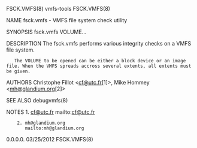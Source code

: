 FSCK.VMFS(8)                                                                            vmfs-tools                                                                            FSCK.VMFS(8)

NAME
       fsck.vmfs - VMFS file system check utility

SYNOPSIS
       fsck.vmfs VOLUME...

DESCRIPTION
       The fsck.vmfs performs various integrity checks on a VMFS file system.

       The VOLUME to be opened can be either a block device or an image file. When the VMFS spreads accross several extents, all extents must be given.

AUTHORS
       Christophe Fillot <cf@utc.fr[1]>, Mike Hommey <mh@glandium.org[2]>

SEE ALSO
       debugvmfs(8)

NOTES
        1. cf@utc.fr
           mailto:cf@utc.fr

        2. mh@glandium.org
           mailto:mh@glandium.org

  0.0.0.0.                                                                              03/25/2012                                                                            FSCK.VMFS(8)
